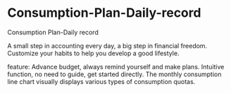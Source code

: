 # Consumption-Plan-Daily-record
Consumption Plan-Daily record

A small step in accounting every day, a big step in financial freedom.
Customize your habits to help you develop a good lifestyle.

feature:
Advance budget, always remind yourself and make plans.
Intuitive function, no need to guide, get started directly.
The monthly consumption line chart visually displays various types of consumption quotas.



